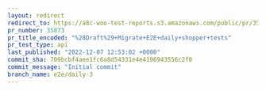 ```yaml
---
layout: redirect
redirect_to: https://a8c-woo-test-reports.s3.amazonaws.com/public/pr/35873/api/index.html
pr_number: 35873
pr_title_encoded: "%28Draft%29+Migrate+E2E+daily+shopper+tests"
pr_test_type: api
last_published: "2022-12-07 12:53:02 +0000"
commit_sha: 709bcbf4aee1fc6a8d54331e4e4196943556c2f0
commit_message: "Initial commit"
branch_name: e2e/daily-3
---
```

